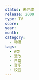 ```yaml
---
status: 未完成
release: 2009
type: TV
score:
year:
month:
category:
  - 动漫
tags:
  - A类
  - 漫改
  - 日常
  - 音乐
  - 校园
---
```

